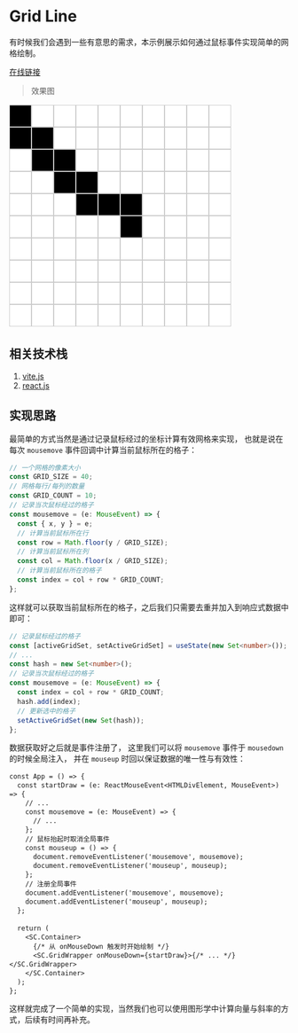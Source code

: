 # Grid Line

有时候我们会遇到一些有意思的需求，本示例展示如何通过鼠标事件实现简单的网格绘制。

[在线链接](https://grid-line.vercel.app/)

> 效果图

![Alt text](docs/image.png)

## 相关技术栈

1. [vite.js](https://vitejs.dev/)
2. [react.js](https://react.dev/)

## 实现思路

最简单的方式当然是通过记录鼠标经过的坐标计算有效网格来实现，
也就是说在每次 `mousemove` 事件回调中计算当前鼠标所在的格子：

```ts
// 一个网格的像素大小
const GRID_SIZE = 40;
// 网格每行/每列的数量
const GRID_COUNT = 10;
// 记录当次鼠标经过的格子
const mousemove = (e: MouseEvent) => {
  const { x, y } = e;
  // 计算当前鼠标所在行
  const row = Math.floor(y / GRID_SIZE);
  // 计算当前鼠标所在列
  const col = Math.floor(x / GRID_SIZE);
  // 计算当前鼠标所在的格子
  const index = col + row * GRID_COUNT;
};
```

这样就可以获取当前鼠标所在的格子，之后我们只需要去重并加入到响应式数据中即可：

```ts
// 记录鼠标经过的格子
const [activeGridSet, setActiveGridSet] = useState(new Set<number>());
// ...
const hash = new Set<number>();
// 记录当次鼠标经过的格子
const mousemove = (e: MouseEvent) => {
  const index = col + row * GRID_COUNT;
  hash.add(index);
  // 更新选中的格子
  setActiveGridSet(new Set(hash));
};
```

数据获取好之后就是事件注册了，
这里我们可以将 `mousemove` 事件于 `mousedown` 的时候全局注入，
并在 `mouseup` 时回以保证数据的唯一性与有效性：

```tsx
const App = () => {
  const startDraw = (e: ReactMouseEvent<HTMLDivElement, MouseEvent>) => {
    // ...
    const mousemove = (e: MouseEvent) => {
      // ...
    };
    // 鼠标抬起时取消全局事件
    const mouseup = () => {
      document.removeEventListener('mousemove', mousemove);
      document.removeEventListener('mouseup', mouseup);
    };
    // 注册全局事件
    document.addEventListener('mousemove', mousemove);
    document.addEventListener('mouseup', mouseup);
  };

  return (
    <SC.Container>
      {/* 从 onMouseDown 触发时开始绘制 */}
      <SC.GridWrapper onMouseDown={startDraw}>{/* ... */}</SC.GridWrapper>
    </SC.Container>
  );
};
```

这样就完成了一个简单的实现，当然我们也可以使用图形学中计算向量与斜率的方式，后续有时间再补充。
